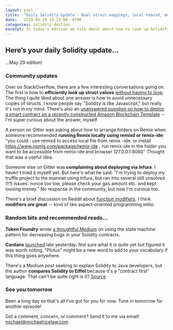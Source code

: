 ```yaml
---
layout: post
title:  "Daily Solidity Update - Dual struct mappings, local remixd, modifiers, and more!"
date:   2018-05-29 19:11:00 -0700
categories: solidity dailies
excerpt: In today's edition we talk about about how to look up Solidity struct values, local folders using remixd or remix-ide, Infura, solidity modifiers, and so much more....!
---
```


## Here’s your daily Solidity update...

...May 29 edition!

### Community updates

Over on StackOverflow, there are a few interesting conversations going on. The first is how to **efficiently look up struct values** [without having to loop](https://stackoverflow.com/questions/50569984/how-to-query-a-struct-by-multiple-attributes-in-solidity). The thing I quite liked about one answer is how to avoid unnecessary copies of structs. I know people say "Solidity is like Javascript," but really it's not in my mind. There's also an [unanswered question on how to deploy a smart contract on a recently constructed Amazon Blockchain Template](https://stackoverflow.com/questions/50578696/how-to-write-applications-on-ethereum-netwrok-deployed-using-the-aws-blockchain) -- I'm super curious about the answer, myself.

A person on Gitter was asking about how to arrange folders on Remix when someone recommended **running Remix locally using remixd or remix-ide**: "you could : use remixd to access local file from remix -ide. or install https://www.npmjs.com/package/remix-ide , run remix-ide in the folder you want to be accessible from remix-ide and browser 127.0.0.1:8080" Thought that was a useful idea.

Someone else on Gitter was **complaining about deploying via Infura**. I haven't tried it myself yet. But here's what he said: "I'm trying to deploy my truffle project to the mainnet using Infura, but ran into several still unsolved (!!!) issues: nonce too low, please check your gas amount etc. and kept loosing money." No response in the community, but now I'm curious too.

There's a brief discussion on Reddit about [function modifiers](https://www.reddit.com/r/solidity/comments/8ku89r/what_are_function_modifiers/). I think **modifiers are great** -- kind of like aspect-oriented programming imho.

### Random bits and recommended reads...
**Token Foundry** wrote [a thoughtful Medium](https://medium.com/@tokenfoundry/a-solidity-implementation-of-the-state-machine-design-pattern-25de8b1dfbc5) on using the state machine pattern for decreasing bugs in your Solidity contracts.

**Cardano** [launched](https://iohk.io/blog/first-cardano-testnet-launches-for-smart-contracts/) late yesterday. Not sure what it is quite yet but figured it was worth noting. "Plutus" might be a new word to add to your vocabulary if this thing goes anywhere.

There's a Medium post seeking to explain Solidity to Java developers, but the author **compares Solidity to Eiffel** because it's a "contract first" language. That can't be quite right is it? [Source](https://blog.infullmobile.com/journey-of-learning-solidity-tips-and-tricks-from-java-developers-perspective-8d429f502c31)

### See you tomorrow

Been a long day so that's all I've got for you for now. Tune in tomorrow for another episode!

Got a comment, concern, or comment? Send it to me via email! [michael@michaelricelaw.com](mailto:michael@michaelricelaw.com)
.
